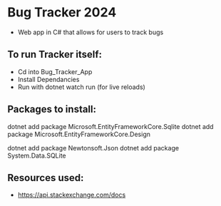 # Bug Tracker 2024
- Web app in C# that allows for users to track bugs

## To run Tracker itself:
- Cd into Bug_Tracker_App
- Install Dependancies 
- Run with dotnet watch run (for live reloads)


## Packages to install:
dotnet add package Microsoft.EntityFrameworkCore.Sqlite
dotnet add package Microsoft.EntityFrameworkCore.Design

dotnet add package Newtonsoft.Json
dotnet add package System.Data.SQLite



## Resources used:
- https://api.stackexchange.com/docs